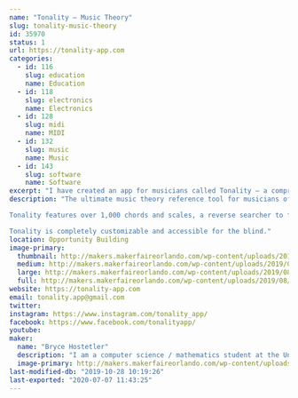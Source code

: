 ```yaml
---
name: "Tonality – Music Theory"
slug: tonality-music-theory
id: 35970
status: 1
url: https://tonality-app.com
categories:
  - id: 116
    slug: education
    name: Education
  - id: 118
    slug: electronics
    name: Electronics
  - id: 128
    slug: midi
    name: MIDI
  - id: 132
    slug: music
    name: Music
  - id: 143
    slug: software
    name: Software
excerpt: "I have created an app for musicians called Tonality – a comprehensive guide to chords, scales, and much more. It has tons of interactive features to demonstrate, including the ability to play it like a musical instrument, plug in a MIDI keyboard, or identify chords from acoustic instruments like guitars. Tonality is also accessible for the blind."
description: "The ultimate music theory reference tool for musicians of all skill levels. Tonality allows you to view and listen to a large database of piano chords and scales and features a chord-recognition tool that can identify chords you play on your instrument. You can run Tonality as an AUv3 MIDI receiver and view chords that match MIDI input you route to it, or as a MIDI source and send chords to other apps. 

Tonality features over 1,000 chords and scales, a reverse searcher to find chords/scales that contain certain notes, the ability to create custom chords/scales, detailed information about each (including guitar/ukulele charts), scale fingerings, an interactive circle of fifths, and more. It is fully compatible and interactive with MIDI keyboards as well, and can display chords in sheet music form in real time. Tonality also features a detailed ear training section and a musical terminology dictionary.

Tonality is completely customizable and accessible for the blind."
location: Opportunity Building
image-primary:
  thumbnail: http://makers.makerfaireorlando.com/wp-content/uploads/2019/08/iTunesArtwork@3x-1-150x150.png
  medium: http://makers.makerfaireorlando.com/wp-content/uploads/2019/08/iTunesArtwork@3x-1-300x300.png
  large: http://makers.makerfaireorlando.com/wp-content/uploads/2019/08/iTunesArtwork@3x-1-1024x1024.png
  full: http://makers.makerfaireorlando.com/wp-content/uploads/2019/08/iTunesArtwork@3x-1.png
website: https://tonality-app.com
email: tonality.app@gmail.com
twitter: 
instagram: https://www.instagram.com/tonality_app/
facebook: https://www.facebook.com/tonalityapp/
youtube: 
maker:
  name: "Bryce Hostetler"
  description: "I am a computer science / mathematics student at the University of Florida. I am also interested in music – I have played piano for over 11 years as well as trumpet and bass for four years. In my spare time I have been working on an app called Tonality, which is designed to be the ultimate tool for musicians of all levels. I went to Maker Faire once with my high school robotics team (Roaring Riptide)."
  image-primary: http://makers.makerfaireorlando.com/wp-content/uploads/2019/08/iTunesArtwork@3x-1024x1024.png
last-modified-db: "2019-10-28 10:19:26"
last-exported: "2020-07-07 11:43:25"
---
```

